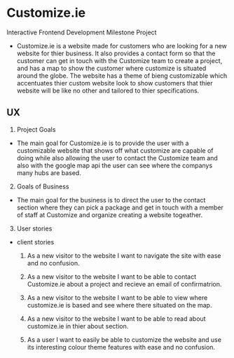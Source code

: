 # Customize.ie

Interactive Frontend Development Milestone Project 

* Customize.ie is a website made for customers who are looking for a new website for thier business. It also provides a contact form so that the customer can get in touch with the Customize team to create a project, and has a map to show the customer where customize is situated around the globe. The website has a theme of bieng customizable which accentuates thier custom website look to show customers that thier website will be like no other and tailored to thier specifications.

## UX

1. Project Goals

* The main goal for Customize.ie is to provide the user with a customizable website that shows off what customize are capable of doing while also allowing the user to contact the Customize team and also with the google map api the user can see where the companys many hubs are based.

2. Goals of Business

* The main goal for the business is to direct the user to the contact section where they can pick a package and get in touch with a member of staff at Customize and organize creating a website togeather. 

3. User stories


* client stories

    1. As a new visitor to the website I want to navigate the site with ease and no confusion.

    2. As a new visitor to the website I want to be able to contact Customize.ie about a project and recieve an email of confirmatrion.

    3. As a new visitor to the website I want to be able to view where customize.ie is based and see where there situated on the map.

    4. As a new visitor to the website I want to be able to read about customize.ie in thier about section.
    
    5. As a user I want to easily be able to customize the website and use its interesting colour theme features with ease and no confusion.
    
    

